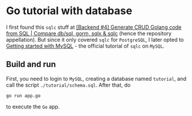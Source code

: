 # Go tutorial with database
I first found this `sqlc` stuff at [[Backend #4] Generate CRUD Golang code from SQL | Compare db/sql, gorm, sqlx & sqlc](https://youtu.be/prh0hTyI1sU) (hence the repository appellation). But since it only covered `sqlc` for `PostgreSQL`, I later opted to [Getting started with MySQL](https://docs.sqlc.dev/en/stable/tutorials/getting-started-mysql.html) - the official tutorial of `sqlc` on `MySQL`.

## Build and run
First, you need to login to `MySQL`, creating a database named `tutorial`, and call the script `./tutorial/schema.sql`. After that, do
```
go run app.go
```
to execute the `Go` app.
